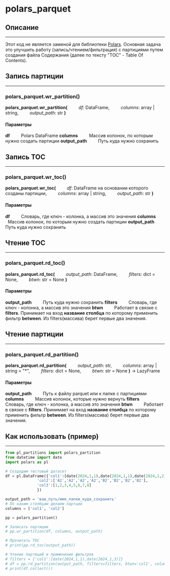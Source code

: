 # polars_parquet

## Описание ##
***
Этот код не является заменой для библиотеки [Polars](https://pola.rs/).
Основная задача это улучшить работу (запись/чтением/фильтрация) с партициями путем создания файла Содержания (далее по тексту "TOC" - Table Of Contents).

## Запись партиции
***
### polars_parquet.wr_partition() 
**polars_parquet.wr_partition(**
&nbsp; &nbsp; &nbsp; &nbsp; _df_: DataFrame,
&nbsp; &nbsp; &nbsp; &nbsp; _columns_: array | string,
&nbsp; &nbsp; &nbsp; &nbsp; _output_path_: str
**)**

#### Параметры
**df**
&nbsp; &nbsp; &nbsp; &nbsp; Polars DataFrame
**columns**
&nbsp; &nbsp; &nbsp; &nbsp; Массив колонок, по которым нужно создать партиции
**output_path**
&nbsp; &nbsp; &nbsp; &nbsp; Путь куда нужно сохранить

## Запись TOC
***
### polars_parquet.wr_toc() 
**polars_parquet.wr_toc(**
&nbsp; &nbsp; &nbsp; &nbsp; _df_: DataFrame на основании которого созданы партиции,
&nbsp; &nbsp; &nbsp; &nbsp; _columns_: array | string,
&nbsp; &nbsp; &nbsp; &nbsp; _output_path_: str
**)**

#### Параметры
**df**
&nbsp; &nbsp; &nbsp; &nbsp; Словарь, где ключ - колонка, а массив это значения
**columns**
&nbsp; &nbsp; &nbsp; &nbsp; Массив колонок, по которым нужно создать партиции
**output_path**
&nbsp; &nbsp; &nbsp; &nbsp; Путь куда нужно сохранить

## Чтение TOC
***
### polars_parquet.rd_toc() 
**polars_parquet.rd_toc(**
&nbsp; &nbsp; &nbsp; &nbsp; _output_path_: DataFrame,
&nbsp; &nbsp; &nbsp; &nbsp; _filters_: dict = None,
&nbsp; &nbsp; &nbsp; &nbsp; _btwn_: str = None
**)**

#### Параметры
**output_path**
&nbsp; &nbsp; &nbsp; &nbsp; Путь куда нужно сохранить
**filters**
&nbsp; &nbsp; &nbsp; &nbsp; Словарь, где ключ - колонка, а массив это значения
**btwn**
&nbsp; &nbsp; &nbsp; &nbsp; Работает в связке с **filters**. Принимает на вход **название столбца** по которому применить фильтр **between**. Из filters(массива) берет первые два значения.

## Чтение партиции
***
### polars_parquet.rd_partition() 
**polars_parquet.rd_partition(**
&nbsp; &nbsp; &nbsp; &nbsp; _output_path_: str,
&nbsp; &nbsp; &nbsp; &nbsp; _columns_: array | string = "*",
&nbsp; &nbsp; &nbsp; &nbsp; _filters_: dict = None,
&nbsp; &nbsp; &nbsp; &nbsp; _btwn_: str = None
**)** → LazyFrame

#### Параметры
**output_path**
&nbsp; &nbsp; &nbsp; &nbsp; Путь к файлу parquet или к папке с партициями
**columns**
&nbsp; &nbsp; &nbsp; &nbsp; Массив колонок, которые нужно вернуть
**filters**
&nbsp; &nbsp; &nbsp; &nbsp; Словарь, где ключ - колонка, а массив это значения
**btwn**
&nbsp; &nbsp; &nbsp; &nbsp; Работает в связке с **filters**. Принимает на вход **название столбца** по которому применить фильтр **between**. Из filters(массива) берет первые два значения.

## Как использовать (пример)
***
``` python
from pl_partitions import polars_partition
from datetime import date
import polars as pl

# Создадим тестовый датасет
df = pl.DataFrame({'col1':[date(2024,1,1),date(2024,1,1),date(2024,1,2),date(2024,1,2),date(2024,1,2),date(2024,1,3),date(2024,1,3),date(2024,1,3)],
              'col2':['A2','A2','A2','A2','B2','B2','B2','B2'],
              'col3':[1,2,3,4,5,6,7,8]
              })

output_path = 'ваш_путь/имя_папки_куда_сохранить'
# По каким столбцам делаем партции
columns = ['col1', 'col2'] 

pp = polars_partition()

# Записать партиции
# pp.wr_partition(df, columns, output_path)

# Прочитать TOC
# print(pp.rd_toc(output_path))

# Чтение партиций и применение фильтров
# filters = {'col1':[date(2024,1,1),date(2024,1,3)]}
# df = pp.rd_partition(output_path, filters=filters, btwn='col1', columns=['col1', 'col3']) 
# print(df.collect())

```

